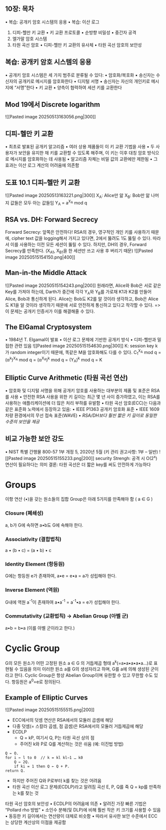 ## 10장: 목차
•	복습: 공개키 암호 시스템의 응용
•	복습: 이산 로그
1.	디피-헬만 키 교환
	•	키 교환 프로토콜
	•	순방향 비밀성
	•	중간자 공격
2.	엘가말 암호 시스템
3.	타원 곡선 암호
	•	디피-헬만 키 교환의 유사체
	•	타원 곡선 암호의 보안성
## 복습: 공개키 암호 시스템의 응용
•	공개키 암호 시스템은 세 가지 범주로 분류될 수 있다:
	•	암호화/복호화
		▪ 송신자는 수신자의 공개키로 메시지를 암호화한다
•	디지털 서명
	▪ 송신자는 자신의 개인키로 메시지에 “서명”한다
•	키 교환
	▪ 양측이 협력하여 세션 키를 교환한다
## Mod 19에서 Discrete logarithm
![[Pasted image 20250513163056.png|300]]
## 디피-헬만 키 교환
•	최초로 발표된 공개키 알고리즘
•	여러 상용 제품들이 이 키 교환 기법을 사용
•	두 사용자가 보안을 유지한 채 키를 교환할 수 있도록 해주며, 이 키는 이후 대칭 암호 방식으로 메시지를 암호화하는 데 사용됨
•	알고리즘 자체는 비밀 값의 교환에만 제한됨
•	그 효과는 이산 로그 계산의 어려움에 의존함
## 도표 10.1 디피–헬만 키 교환
![[Pasted image 20250513163221.png|300]]
X<sub>A</sub>: Alice만 앎
X<sub>B</sub>: Bob만 앎
나머지 값들은 모두 아는 값들임
Y<sub>A</sub> = a<sup>X<sub>A</sub></sup> mod q
## RSA vs. DH: Forward Secrecy
Forward Secrecy: 앞쪽은 안전하다!
RSA의 경우, 영구적인 개인 키를 사용하기 때문에, cipher text 값을 logging해서 가지고 있다면, 2에서 뚫려도 1도 뚫릴 수 있다.
따라서 이를 사용하는 이전 모든 세션이 뚫릴 수 있다.
하지만, DH의 경우, Forward Secrecy를 만족한다. (X<sub>A1</sub>, X<sub>B1</sub>을 한 세션만 쓰고 사용 후 버리기 때문)
![[Pasted image 20250515154150.png|400]]
## Man-in-the Middle Attack
![[Pasted image 20250515154243.png|200]]
원래라면, Alice와 Bob은 서로 같은 Key를 가져야 하는데, Darth가 중간에 각각 Y<sub>A</sub>와 Y<sub>B</sub>를 가로채 K1과 K2를 만들어 Alice, Bob과 통신하게 된다. Alice는 Bob도 K2를 알 것이라 생각하고, Bob은 Alice도 K1을 알 것이라 생각하기 때문에 서로 안전하게 통신하고 있다고 착각할 수 있다.
=> 이 문제는 공개키 인증서가 이를 해결해줄 수 있다.
## The ElGamal Cryptosystem
•	1984년 T. Elgamal이 발표
•	이산 로그 문제에 기반한 공개키 방식
•	디피-헬만과 밀접한 관련 있음
![[Pasted image 20250515154630.png|300]]
K: session key
k가 random integer이기 때문에, 똑같은 M을 암호화해도 다를 수 있다.
C<sub>1</sub><sup>X<sub>A</sub></sup> mod q
= (α<sup>k</sup>)<sup>X<sub>A</sub></sup> mod q
= (α<sup>X<sub>A</sub></sup>)<sup>k</sup> mod q
= (Y<sub>A</sub>)<sup>k</sup> mod q = K

## Elliptic Curve Arithmetic (타원 곡선 연산)
•	암호화 및 디지털 서명을 위해 공개키 암호를 사용하는 대부분의 제품 및 표준은 RSA를 사용
	•	안전한 RSA 사용을 위한 키 길이는 최근 몇 년 사이 증가하였고, 이는 RSA를 사용하는 애플리케이션에 더 많은 처리 부하를 유발함
•	타원 곡선 암호(ECC)는 다음과 같은 표준화 노력에서 등장하고 있음:
	•	IEEE P1363 공개키 암호화 표준
	•	IEEE 1609 차량 환경에서의 무선 접속 표준(WAVE)
•	*RSA/DH보다 훨씬 짧은 키 길이로 동일한 수준의 보안을 제공*
## 비교 가능한 보안 강도
•	NIST 특별 간행물 800-57 1부 개정 5, 2020년 5월 (키 관리 권고사항: 1부 – 일반)
![[Pasted image 20250515155233.png|200]]
security Strengh: 공격 시 O(2<sup>x</sup>) 연산이 필요하다는 의미
결론: 타원 곡선은 더 짧은 key를 써도 안전하게 가능하다
# Groups
이항 연산 (•)을 갖는 원소들의 집합
Group은 아래 5가지를 만족해야 함 ( a ∈ G )
### Closure (폐쇄성)
a, b가 G에 속하면 a•b도 G에 속해야 한다.
### Associativity (결합법칙)
a • (b • c) = (a • b) • c
### Identity Element (항등원)
G에는 항등원 e가 존재하여,  a•e = e•a = a가 성립해야 한다.
### Inverse Element (역원)
G내에 역원 a<sup>-1</sup>이 존재하여 a•a<sup>-1</sup> = a<sup>-1</sup>•a = e가 성립해야 한다.
### Commutativity (교환법칙) -> Abelian Group (아벨 군)
a•b = b•a (이를 아벨 군이라고 한다.)
# Cyclic Group
G의 모든 원소가 어떤 고정된 원소 a ∈ G 의 거듭제곱 형태 a<sup>k</sup>(=a•a•a•a•a...)로 표현될 수 있음을 의미
이러한 원소 a를 G의 생성자라고 하며, G를 a에 의해 생성된 군이라고 한다.
Cyclic Group은 항상 Abelian Group이며 유한할 수 있고 무한할 수도 있다.
항등원은 a<sup>0</sup>=e로 정의된다.
## Example of Elliptic Curves
![[Pasted image 20250515155515.png|200]]

- ECC에서의 덧셈 연산은 RSA에서의 모듈러 곱셈에 해당
- 다중 덧셈(= 스칼라 곱셈, 점 곱셈)은 RSA에서의 모듈러 거듭제곱에 해당
- ECDLP
	- Q = kP, 여기서 Q, P는 타원 곡선 상의 점
	-  주어진 k와 P로 Q를 계산하는 것은 쉬움 (예: 이진법 방법)
```
Q ← O.
for i ← l to 0  // k = kl kl−1 … k0
	Q ← 2Q.
	if ki = 1 then Q ← Q + P.
return Q.
```
- 하지만 주어진 Q와 P로부터 k를 찾는 것은 어려움
- 타원 곡선 이산 로그 문제(ECDLP)라고 알려짐
곡선 E, P, Q를 죽 Q = kp를 만족하는 k를 찾는 것

타원 곡선 암호의 보안성
	•	ECDLP의 어려움에 의존
	•	알려진 가장 빠른 기법은 “Pollard rho 방법”
	•	소인수 분해(및 DLP)에 비해 훨씬 작은 키 크기를 사용할 수 있음
	•	동등한 키 길이에서는 연산량이 대체로 비슷함
	•	따라서 유사한 보안 수준에서 ECC는 상당한 계산상의 이점을 제공함